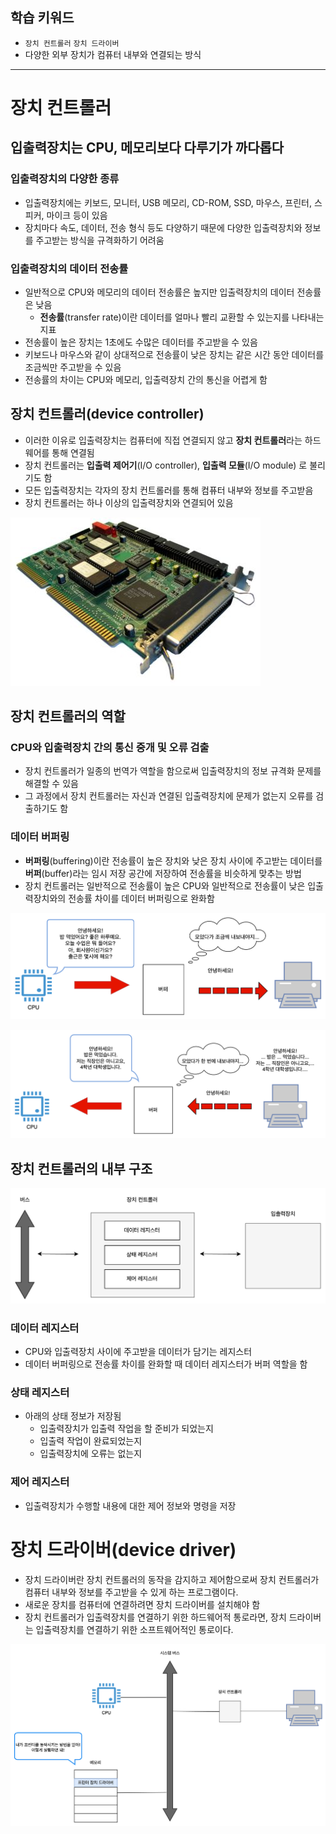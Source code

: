 ## 학습 키워드

- `장치 컨트롤러` `장치 드라이버`
- 다양한 외부 장치가 컴퓨터 내부와 연결되는 방식

---

# 장치 컨트롤러

## 입출력장치는 CPU, 메모리보다 다루기가 까다롭다

### 입출력장치의 다양한 종류

- 입출력장치에는 키보드, 모니터, USB 메모리, CD-ROM, SSD, 마우스, 프린터, 스피커, 마이크 등이 있음
- 장치마다 속도, 데이터, 전송 형식 등도 다양하기 때문에 다양한 입출력장치와 정보를 주고받는 방식을 규격화하기 어려움

### 입출력장치의 데이터 전송률

- 일반적으로 CPU와 메모리의 데이터 전송률은 높지만 입출력장치의 데이터 전송률은 낮음
    - **전송률**(transfer rate)이란 데이터를 얼마나 빨리 교환할 수 있는지를 나타내는 지표
- 전송률이 높은 장치는 1초에도 수많은 데이터를 주고받을 수 있음
- 키보드나 마우스와 같이 상대적으로 전송률이 낮은 장치는 같은 시간 동안 데이터를 조금씩만 주고받을 수 있음
- 전송률의 차이는 CPU와 메모리, 입출력장치 간의 통신을 어렵게 함

## 장치 컨트롤러(device controller)

- 이러한 이유로 입출력장치는 컴퓨터에 직접 연결되지 않고 **장치 컨트롤러**라는 하드웨어를 통해 연결됨
- 장치 컨트롤러는 **입출력 제어기**(I/O controller), **입출력 모듈**(I/O module) 로 불리기도 함
- 모든 입출력장치는 각자의 장치 컨트롤러를 통해 컴퓨터 내부와 정보를 주고받음
- 장치 컨트롤러는 하나 이상의 입출력장치와 연결되어 있음

![](/CS/hongong/img/장치_컨트롤러.png)

## 장치 컨트롤러의 역할

### CPU와 입출력장치 간의 통신 중개 및 오류 검출

- 장치 컨트롤러가 일종의 번역가 역할을 함으로써 입출력장치의 정보 규격화 문제를 해결할 수 있음
- 그 과정에서 장치 컨트롤러는 자신과 연결된 입출력장치에 문제가 없는지 오류를 검출하기도 함

### 데이터 버퍼링

- **버퍼링**(buffering)이란 전송률이 높은 장치와 낮은 장치 사이에 주고받는 데이터를 **버퍼**(buffer)라는 임시 저장 공간에 저장하여 전송률을 비슷하게 맞추는 방법
- 장치 컨트롤러는 일반적으로 전송률이 높은 CPU와 일반적으로 전송률이 낮은 입출력장치와의 전송률 차이를 데이터 버퍼링으로 완화함

![](/CS/hongong/img/장치_컨트롤러_역할1.png)

![](/CS/hongong/img/장치_컨트롤러_역할2.png)

## 장치 컨트롤러의 내부 구조

![](/CS/hongong/img/장치_컨트롤러_내부_구조.png)

### 데이터 레지스터

- CPU와 입출력장치 사이에 주고받을 데이터가 담기는 레지스터
- 데이터 버퍼링으로 전송률 차이를 완화할 때 데이터 레지스터가 버퍼 역할을 함

### 상태 레지스터

- 아래의 상태 정보가 저장됨
    - 입출력장치가 입출력 작업을 할 준비가 되었는지
    - 입출력 작업이 완료되었는지
    - 입출력장치에 오류는 없는지

### 제어 레지스터

- 입출력장치가 수행할 내용에 대한 제어 정보와 명령을 저장

# 장치 드라이버(device driver)

- 장치 드라이버란 장치 컨트롤러의 동작을 감지하고 제어함으로써 장치 컨트롤러가 컴퓨터 내부와 정보를 주고받을 수 있게 하는 프로그램이다.
- 새로운 장치를 컴퓨터에 연결하려면 장치 드라이버를 설치해야 함
- 장치 컨트롤러가 입출력장치를 연결하기 위한 하드웨어적 통로라면, 장치 드라이버는 입출력장치를 연결하기 위한 소프트웨어적인 통로이다.

![](/CS/hongong/img/장치_드라이버.png)